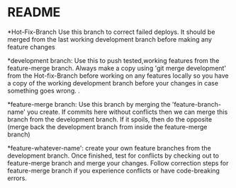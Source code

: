 # README



*Hot-Fix-Branch
Use this branch to correct failed deploys. It should be merged from the last working development branch before making any feature changes

*development branch:
Use this to push tested,working features from the feature-merge branch. Always make a copy using 'git merge development' from the Hot-fix-Branch before working on any features locally so you have a copy of the working development branch before your changes in case something goes wrong.
.

*feature-merge branch:
Use this branch by merging the 'feature-branch-name' you create. If commits here without conflicts then we can merge this branch from the development branch. If it spoils, then do the opposite (merge back the development branch from inside the feature-merge branch) 

*feature-whatever-name':
create your own feature branches from the development branch. Once finished, test for conflicts by checking out to feature-merge branch and merge your changes. Follow correction steps for feature-merge branch if you experience conflicts or have code-breaking errors.